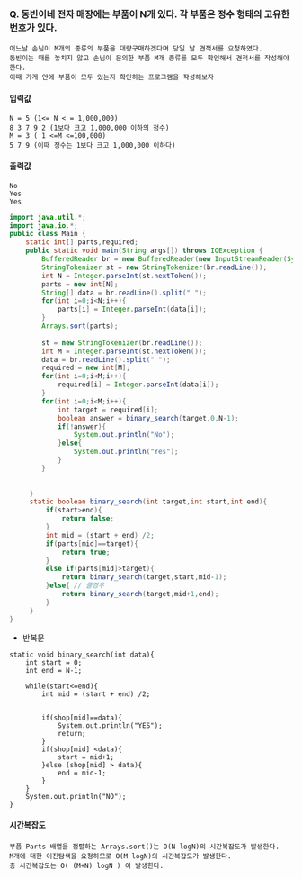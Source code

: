 ### Q. 동빈이네 전자 매장에는 부품이 N개 있다. 각 부품은 정수 형태의 고유한 번호가 있다.
    어느날 손님이 M개의 종류의 부품을 대량구매하겟다며 당일 날 견적서를 요청하였다.
    동빈이는 때를 놓치지 않고 손님이 문의한 부품 M개 종류를 모두 확인해서 견적서를 작성해야한다.
    이때 가게 안에 부품이 모두 있는지 확인하는 프로그램을 작성해보자
#### 입력값 
    N = 5 (1<= N < = 1,000,000)
    8 3 7 9 2 (1보다 크고 1,000,000 이하의 정수)
    M = 3 ( 1 <=M <=100,000)
    5 7 9 (이때 정수는 1보다 크고 1,000,000 이하다)

  #### 출력값
    No
    Yes
    Yes

```java
import java.util.*;
import java.io.*;
public class Main {
    static int[] parts,required;
    public static void main(String args[]) throws IOException {
        BufferedReader br = new BufferedReader(new InputStreamReader(System.in));
        StringTokenizer st = new StringTokenizer(br.readLine());
        int N = Integer.parseInt(st.nextToken());
        parts = new int[N];
        String[] data = br.readLine().split(" ");
        for(int i=0;i<N;i++){
            parts[i] = Integer.parseInt(data[i]);
        }
        Arrays.sort(parts);
        
        st = new StringTokenizer(br.readLine());
        int M = Integer.parseInt(st.nextToken());
        data = br.readLine().split(" ");
        required = new int[M];
        for(int i=0;i<M;i++){
            required[i] = Integer.parseInt(data[i]);
        }
        for(int i=0;i<M;i++){
            int target = required[i];
            boolean answer = binary_search(target,0,N-1);
            if(!answer){
                System.out.println("No");
            }else{
                System.out.println("Yes");
            }
        }
        
        
     }
     static boolean binary_search(int target,int start,int end){
         if(start>end){
             return false;
         }
         int mid = (start + end) /2;
         if(parts[mid]==target){
             return true;
         }
         else if(parts[mid]>target){
             return binary_search(target,start,mid-1);
         }else{ // 클경우
             return binary_search(target,mid+1,end);
         }
     }
}
```

- 반복문
```
static void binary_search(int data){
    int start = 0;
    int end = N-1;
    
    while(start<=end){
        int mid = (start + end) /2;

        
        if(shop[mid]==data){
            System.out.println("YES");
            return;
        }
        if(shop[mid] <data){
            start = mid+1;
        }else (shop[mid] > data){
            end = mid-1;
        }
    }
    System.out.println("NO");
}
```

#### 시간복잡도
    부품 Parts 배열을 정렬하는 Arrays.sort()는 O(N logN)의 시간복잡도가 발생한다.
    M개에 대한 이진탐색을 요청하므로 O(M logN)의 시간복잡도가 발생한다.
    총 시간복잡도는 O( (M+N) logN ) 이 발생한다.
    

